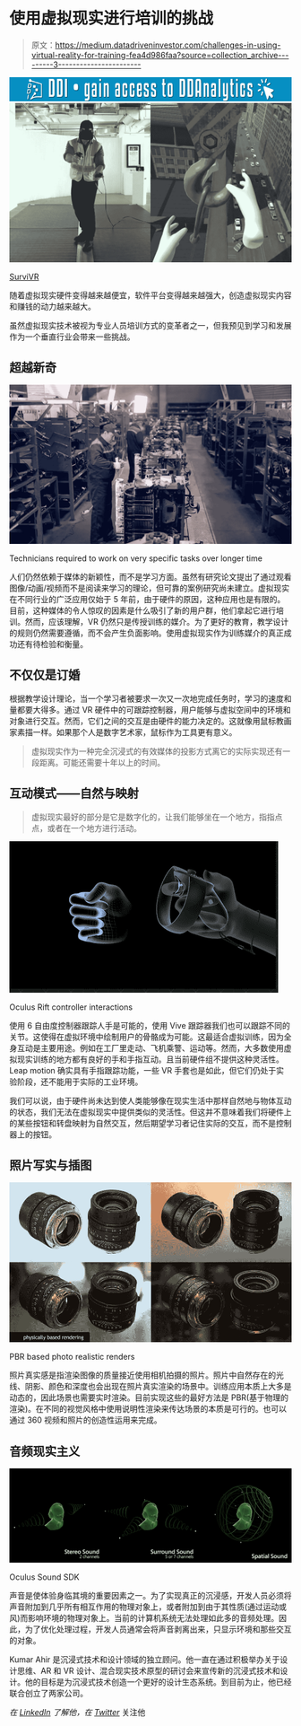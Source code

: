 # 使用虚拟现实进行培训的挑战

> 原文：<https://medium.datadriveninvestor.com/challenges-in-using-virtual-reality-for-training-fea4d986faa?source=collection_archive---------3----------------------->

[![](img/846796e54cc8de6689d7027c1d9cb6ae.png)](http://www.track.datadriveninvestor.com/1126B)![](img/9d68eedd050f91cec7eec2cff34b26d8.png)

[SurviVR](https://www.youtube.com/watch?v=Ml-e-PyRXes)

随着虚拟现实硬件变得越来越便宜，软件平台变得越来越强大，创造虚拟现实内容和赚钱的动力越来越大。

虽然虚拟现实技术被视为专业人员培训方式的变革者之一，但我预见到学习和发展作为一个垂直行业会带来一些挑战。

## 超越新奇

![](img/e84a2cd002ce4f8c91f32b0b7d51a767.png)

Technicians required to work on very specific tasks over longer time

人们仍然依赖于媒体的新颖性，而不是学习方面。虽然有研究论文提出了通过观看图像/动画/视频而不是阅读来学习的理论，但可靠的案例研究尚未建立。虚拟现实在不同行业的广泛应用仅始于 5 年前，由于硬件的原因，这种应用也是有限的。目前，这种媒体的令人惊叹的因素是什么吸引了新的用户群，他们拿起它进行培训。然而，应该理解，VR 仍然只是传授训练的媒介。为了更好的教育，教学设计的规则仍然需要遵循，而不会产生负面影响。使用虚拟现实作为训练媒介的真正成功还有待检验和衡量。

## 不仅仅是订婚

根据教学设计理论，当一个学习者被要求一次又一次地完成任务时，学习的速度和量都要大得多。通过 VR 硬件中的可跟踪控制器，用户能够与虚拟空间中的环境和对象进行交互。然而，它们之间的交互是由硬件的能力决定的。这就像用鼠标教画家素描一样。如果那个人是数字艺术家，鼠标作为工具更有意义。

> 虚拟现实作为一种完全沉浸式的有效媒体的投影方式离它的实际实现还有一段距离。可能还需要十年以上的时间。

## 互动模式——自然与映射

> 虚拟现实最好的部分是它是数字化的，让我们能够坐在一个地方，指指点点，或者在一个地方进行活动。

![](img/c6d66217f34bc6f51d818719e11eb961.png)

Oculus Rift controller interactions

使用 6 自由度控制器跟踪人手是可能的，使用 Vive 跟踪器我们也可以跟踪不同的关节。这使得在虚拟环境中绘制用户的骨骼成为可能。这最适合虚拟训练，因为全身互动是主要用途。例如在工厂里走动、飞机乘警、运动等。然而，大多数使用虚拟现实训练的地方都有良好的手和手指互动。且当前硬件组不提供这种灵活性。Leap motion 确实具有手指跟踪功能，一些 VR 手套也是如此，但它们仍处于实验阶段，还不能用于实际的工业环境。

我们可以说，由于硬件尚未达到使人类能够像在现实生活中那样自然地与物体互动的状态，我们无法在虚拟现实中提供类似的灵活性。但这并不意味着我们将硬件上的某些按钮和转盘映射为自然交互，然后期望学习者记住实际的交互，而不是控制器上的按钮。

## 照片写实与插图

![](img/cf7a349586b41f6223adf1c4c8a7bffb.png)

PBR based photo realistic renders

照片真实感是指渲染图像的质量接近使用相机拍摄的照片。照片中自然存在的光线、阴影、颜色和深度也会出现在照片真实渲染的场景中。训练应用本质上大多是动态的，因此场景也需要实时渲染。目前实现这些的最好方法是 PBR(基于物理的渲染)。在不同的视觉风格中使用说明性渲染来传达场景的本质是可行的。也可以通过 360 视频和照片的创造性运用来完成。

## 音频现实主义

![](img/8a9884000fddc586ff172d845203b813.png)

Oculus Sound SDK

声音是使体验身临其境的重要因素之一。为了实现真正的沉浸感，开发人员必须将声音附加到几乎所有相互作用的物理对象上，或者附加到由于其性质(通过运动或风)而影响环境的物理对象上。当前的计算机系统无法处理如此多的音频处理。因此，为了优化处理过程，开发人员通常会将声音剥离出来，只显示环境和那些交互的对象。

Kumar Ahir 是沉浸式技术和设计领域的独立顾问。他一直在通过积极举办关于设计思维、AR 和 VR 设计、混合现实技术原型的研讨会来宣传新的沉浸式技术和设计。他的目标是为沉浸式技术创造一个更好的设计生态系统。到目前为止，他已经联合创立了两家公司。

*在* [*LinkedIn*](https://www.linkedin.com/in/kumarahir) *了解他，在* [*Twitter*](https://twitter.com/kernel_kumar) 关注他